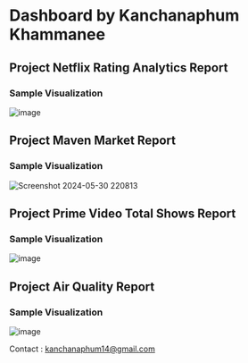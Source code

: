 # Dashboard  by Kanchanaphum Khammanee

## Project Netflix Rating Analytics Report

### Sample Visualization

![image](https://github.com/user-attachments/assets/0ef99cc1-4c3e-4083-bd7d-b77b6cc2269f)

## Project Maven Market Report

### Sample Visualization

![Screenshot 2024-05-30 220813](https://github.com/Kanchanaphum14/Dashboard/assets/159884299/c6b79f70-4e4f-4b81-94e3-c28ad9ba5556)

## Project Prime Video Total Shows Report

### Sample Visualization

![image](https://github.com/user-attachments/assets/31f9d675-0724-4117-b6bb-83efbbee425d)

## Project Air Quality Report

### Sample Visualization

![image](https://github.com/user-attachments/assets/1f0f593d-19d4-402e-bc5b-df629a1de31e)

Contact : kanchanaphum14@gmail.com
